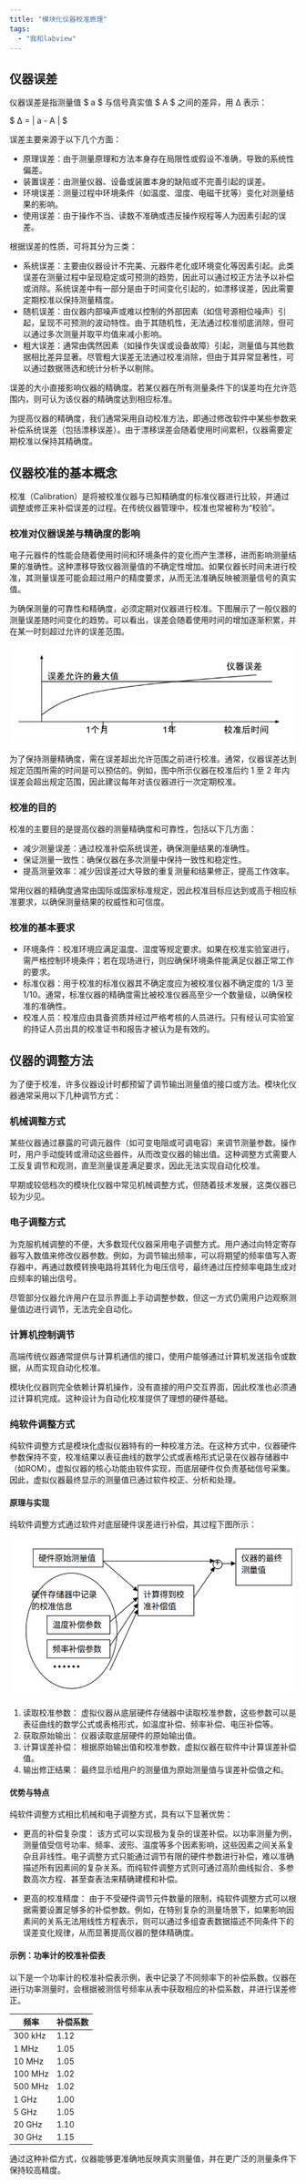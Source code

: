 ```yaml
---
title: "模块化仪器校准原理"
tags: 
  - "我和labview"
---
```


## 仪器误差

仪器误差是指测量值 $ a $ 与信号真实值 $ A $ 之间的差异，用 Δ 表示：  

$ Δ = | a - A | $


误差主要来源于以下几个方面：  

- 原理误差：由于测量原理和方法本身存在局限性或假设不准确，导致的系统性偏差。  
- 装置误差：由测量仪器、设备或装置本身的缺陷或不完善引起的误差。  
- 环境误差：测量过程中环境条件（如温度、湿度、电磁干扰等）变化对测量结果的影响。  
- 使用误差：由于操作不当、读数不准确或违反操作规程等人为因素引起的误差。  

根据误差的性质，可将其分为三类：  

- 系统误差：主要由仪器设计不完美、元器件老化或环境变化等因素引起。此类误差在测量过程中呈现稳定或可预测的趋势，因此可以通过校正方法予以补偿或消除。系统误差中有一部分是由于时间变化引起的，如漂移误差，因此需要定期校准以保持测量精度。  
- 随机误差：由仪器内部噪声或难以控制的外部因素（如信号源相位噪声）引起，呈现不可预测的波动特性。由于其随机性，无法通过校准彻底消除，但可以通过多次测量并取平均值来减小影响。  
- 粗大误差：通常由偶然因素（如操作失误或设备故障）引起，测量值与其他数据相比差异显著。尽管粗大误差无法通过校准消除，但由于其异常显著性，可以通过数据筛选和统计分析予以剔除。  

误差的大小直接影响仪器的精确度。若某仪器在所有测量条件下的误差均在允许范围内，则可认为该仪器的精确度达到相应标准。  

为提高仪器的精确度，我们通常采用自动校准方法，即通过修改软件中某些参数来补偿系统误差（包括漂移误差）。由于漂移误差会随着使用时间累积，仪器需要定期校准以保持其精确度。


## 仪器校准的基本概念  

校准（Calibration）是将被校准仪器与已知精确度的标准仪器进行比较，并通过调整或修正来补偿误差的过程。在传统仪器管理中，校准也常被称为“校验”。  

### 校准对仪器误差与精确度的影响  

电子元器件的性能会随着使用时间和环境条件的变化而产生漂移，进而影响测量结果的准确性。这种漂移导致仪器测量值的不确定性增加。如果仪器长时间未进行校准，其测量误差可能会超过用户的精度要求，从而无法准确反映被测量信号的真实值。  

为确保测量的可靠性和精确度，必须定期对仪器进行校准。下图展示了一般仪器的测量误差随时间变化的趋势。可以看出，误差会随着使用时间的增加逐渐积累，并在某一时刻超过允许的误差范围。  

![](1.png "仪器误差随时间变化")  

为了保持测量精确度，需在误差超出允许范围之前进行校准。通常，仪器误差达到规定范围所需的时间是可以预估的。例如，图中所示仪器在校准后约 1 至 2 年内误差会超出规定范围，因此建议每年对该仪器进行一次定期校准。  


### 校准的目的  

校准的主要目的是提高仪器的测量精确度和可靠性，包括以下几方面：  

- 减少测量误差：通过校准补偿系统误差，确保测量结果的准确性。  
- 保证测量一致性：确保仪器在多次测量中保持一致性和稳定性。  
- 提高测量效率：减少因误差过大导致的重复测量和结果修正，提高工作效率。  

常用仪器的精确度通常由国际或国家标准规定，因此校准目标应达到或高于相应标准要求，以确保测量结果的权威性和可信度。  


### 校准的基本要求  

- 环境条件：校准环境应满足温度、湿度等规定要求。如果在校准实验室进行，需严格控制环境条件；若在现场进行，则应确保环境条件能满足仪器正常工作的要求。  
- 标准仪器：用于校准的标准仪器其不确定度应为被校准仪器不确定度的 1/3 至 1/10。通常，标准仪器的精确度需比被校准仪器高至少一个数量级，以确保校准的准确性。  
- 校准人员：校准应由具备资质并经过严格考核的人员进行。只有经认可实验室的持证人员出具的校准证书和报告才被认为是有效的。  



## 仪器的调整方法  

为了便于校准，许多仪器设计时都预留了调节输出测量值的接口或方法。模块化仪器通常采用以下几种调节方式：  

### 机械调整方式  

某些仪器通过暴露的可调元器件（如可变电阻或可调电容）来调节测量参数。操作时，用户手动旋转或滑动这些器件，从而改变仪器的输出值。这种调整方式需要人工反复调节和观测，直至测量误差满足要求，因此无法实现自动化校准。  

早期或较低档次的模块化仪器中常见机械调整方式，但随着技术发展，这类仪器已较为少见。  


### 电子调整方式  

为克服机械调整的不便，大多数现代仪器采用电子调整方式。用户通过向特定寄存器写入数值来修改仪器参数。例如，为调节输出频率，可以将期望的频率值写入寄存器中，再通过数模转换电路将其转化为电压信号，最终通过压控频率电路生成对应频率的输出信号。  

尽管部分仪器允许用户在显示界面上手动调整参数，但这一方式仍需用户边观察测量值边进行调节，无法完全自动化。  

### 计算机控制调节  

高端传统仪器通常提供与计算机通信的接口，使用户能够通过计算机发送指令或数据，从而实现自动化校准。  

模块化仪器则完全依赖计算机操作，没有直接的用户交互界面，因此校准也必须通过计算机完成。这种设计为自动化校准提供了理想的硬件基础。 


### 纯软件调整方式  

纯软件调整方式是模块化虚拟仪器特有的一种校准方法。在这种方式中，仪器硬件参数保持不变，校准结果以表征曲线的数学公式或表格形式记录在仪器存储器中（如ROM）。虚拟仪器的核心功能由软件实现，而底层硬件仅负责基础信号采集。因此，虚拟仪器最终显示的测量值已通过软件校正、分析和处理。  


#### 原理与实现  

纯软件调整方式通过软件对底层硬件误差进行补偿，其过程下图所示：  

![](2.png "虚拟仪器误差的软件补偿方法") 

1. 读取校准参数： 虚拟仪器从底层硬件存储器中读取校准参数，这些参数可以是表征曲线的数学公式或表格形式，如温度补偿、频率补偿、电压补偿等。  
2. 获取原始输出： 仪器读取底层硬件的原始输出值。  
3. 计算误差补偿： 根据原始输出值和校准参数，虚拟仪器在软件中计算误差补偿值。  
4. 输出修正结果： 最终显示给用户的测量值为原始测量值与误差补偿值之和。  


#### 优势与特点  

纯软件调整方式相比机械和电子调整方式，具有以下显著优势：  

- 更高的补偿复杂度： 该方式可以实现极为复杂的误差补偿。以功率测量为例，测量值受信号功率、频率、波形、温度等多个因素影响，这些因素之间关系复杂且非线性。电子调整方式只能通过调节有限的硬件参数进行补偿，难以准确描述所有因素间的复杂关系。而纯软件调整方式则可通过高阶曲线拟合、多参数高次方程、甚至查表法来精确建模和补偿。  

- 更高的校准精度： 由于不受硬件调节元件数量的限制，纯软件调整方式可以根据需要设置足够多的补偿参数。例如，在特别复杂的测量场景下，如果影响因素间的关系无法用线性方程表示，则可以通过多组查表数据描述不同条件下的误差变化规律，从而显著提高仪器的整体精确度。  


#### 示例：功率计的校准补偿表  

以下是一个功率计的校准补偿表示例，表中记录了不同频率下的补偿系数。仪器在进行功率测量时，会根据被测信号频率从表中获取相应的补偿系数，并进行误差修正。  

| 频率      | 补偿系数 |  
|-----------|-----------|  
| 300 kHz   | 1.12      |  
| 1 MHz     | 1.05      |  
| 10 MHz    | 1.05      |  
| 100 MHz   | 1.02      |  
| 500 MHz   | 1.02      |  
| 1 GHz     | 1.00      |  
| 5 GHz     | 1.05      |  
| 20 GHz    | 1.10      |  
| 30 GHz    | 1.15      |  

通过这种补偿方式，仪器能够更准确地反映真实测量值，并在更广泛的测量条件下保持较高精度。   

